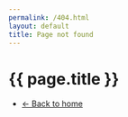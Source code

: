 ```yaml
---
permalink: /404.html
layout: default
title: Page not found
---
```


# {{ page.title }}

<nav>
  <ul class="pager">
    <li class="previous"><a href="/">&larr; Back to home</a></li>
  </ul>
</nav>